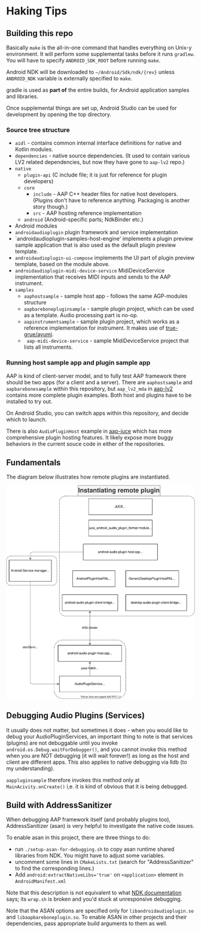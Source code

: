 

# Haking Tips


## Building this repo

Basically `make` is the all-in-one command that handles everything on Unix-y environment. It will perform some supplemental tasks before it runs `gradlew`. You will have to specify `ANDROID_SDK_ROOT` before running `make`.

Android NDK will be downloaded to `~/Android/Sdk/ndk/{rev}` unless `ANDROID_NDK` variable is externally specified to `make`.

gradle is used as **part of** the entire builds, for Android application samples and libraries.

Once supplemental things are set up, Android Studio can be used for development by opening the top directory.

### Source tree structure

- `aidl` - contains common internal interface definitions for native and Kotlin modules.
- `dependencies` - native source dependencies. (It used to contain various LV2 related dependencies, but now they have gone to `aap-lv2` repo.)
- `native`
  - `plugin-api` (C include file; it is just for reference for plugin developers)
  - `core`
    - `include` - AAP C++ header files for native host developers. (Plugins don't have to reference anything. Packaging is another story though.)
    - `src` - AAP hosting reference implementation
  - `android` (Android-specific parts; NdkBinder etc.)
-  Android modules
  - `androidaudioplugin` plugin framework and service implementation
  - `androidaudioplugin-samples-host-engine' implements a plugin preview sample application that is also used as the default plugin preview template.
  - `androidaudioplugin-ui-compose` implements the UI part of plugin preview template, based on the module above.
  - `androidaudioplugin-midi-device-service` MidiDeviceService implementation that receives MIDI inputs and sends to the AAP instrument.
  - `samples`
    - `aaphostsample` - sample host app - follows the same AGP-modules structure
    - `aapbarebonepluginsample` - sample plugin project, which can be used as a template. Audio processing part is no-op.
    - `aapinstrumentsample` - sample plugin project, which works as a reference implementation for instrument. It makes use of [true-grue/ayumi](https://github.com/true-grue/ayumi).
    - ` aap-midi-device-service` - sample MidiDeviceService project that lists all instruments.

 
### Running host sample app and plugin sample app

AAP is kind of client-server model, and to fully test AAP framework there should be two apps (for a client and a server). There are `aaphostsample` and `aapbarebonesample` within this repository, but `aap_lv2_mda` in [aap-lv2](https://github.com/atsushieno/aap-lv2) contains more complete plugin examples. Both host and plugins have to be installed to try out.

On Android Studio, you can switch apps within this repository, and decide which to launch.

There is also `AudioPluginHost` example in [aap-juce](https://github.com/atsushieno/aap-juce) which has more comprehensive plugin hosting features. It likely expose more buggy behaviors in the current souce code in either of the repositories.


## Fundamentals

The diagram below illustrates how remote plugins are instantiated.

![Instantiating remote plugins](images/aap-components.drawio.svg)


## Debugging Audio Plugins (Services)

It usually does not matter, but sometimes it does - when you would like to debug your AudioPluginServices, an important thing to note is that services (plugins) are not debuggable until you invoke `android.os.Debug.waitForDebugger()`, and you cannot invoke this method when you are NOT debugging (it will wait forever!) as long as the host and client are different apps. This also applies to native debugging via lldb (to my understanding).

`aappluginsample` therefore invokes this method only at `MainAcivity.onCreate()` i,e. it is kind of obvious that it is being debugged.

## Build with AddressSanitizer

When debugging AAP framework itself (and probably plugins too), AddressSanitizer (asan) is very helpful to investigate the native code issues.

To enable asan in this project, there are three things to do:

- run `./setup-asan-for-debugging.sh` to copy asan runtime shared libraries from NDK. You might have to adjust some variables.
- uncomment some lines in `CMakeLists.txt` (search for "AddressSanitizer" to find the corresponding lines.)
- Add `android:extractNativeLibs='true'` on `<application>` element in `AndroidManifest.xml`

Note that this description is not equivalent to what [NDK documentation](https://developer.android.com/ndk/guides/asan) says; its `wrap.sh` is broken and you'd stuck at unresponsive debugging.

Note that the ASAN options are specified only for `libandroidaudioplugin.so` and `libaapbareboneplugin.so`. To enable ASAN in other projects and their dependencies, pass appropriate build arguments to them as well.
